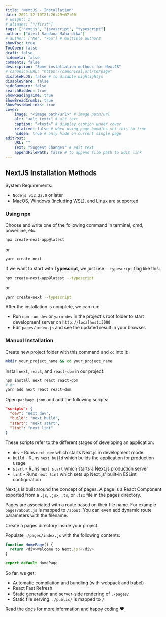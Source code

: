 ```yaml
---
title: "NextJS - Installation"
date: 2021-12-10T21:26:29+07:00
# weight: 1
# aliases: ["/first"]
tags: ["nextjs", "javascript", "typescript"]
author: ["Alvif Sandana Mahardika"]
# author: ["Me", "You"] # multiple authors
showToc: true
TocOpen: false
draft: false
hidemeta: false
comments: false
description: "Some installation methods for NextJS"
# canonicalURL: "https://canonical.url/to/page"
disableHLJS: false # to disable highlightjs
disableShare: false
hideSummary: false
searchHidden: true
ShowReadingTime: true
ShowBreadCrumbs: true
ShowPostNavLinks: true
cover:
    image: "<image path/url>" # image path/url
    alt: "<alt text>" # alt text
    caption: "<text>" # display caption under cover
    relative: false # when using page bundles set this to true
    hidden: true # only hide on current single page
editPost:
    URL: ""
    Text: "Suggest Changes" # edit text
    appendFilePath: false # to append file path to Edit link
---
```

## NextJS Installation Methods
System Requirements:
* ```Nodejs v12.22.0``` or later
* MacOS, Windows (including WSL), and Linux are supported

### Using npx
Choose and write one of the following command in terminal, cmd, powerline, etc.

```sh
npx create-next-app@latest
```
or
```sh
yarn create-next
```
If we want to start with **Typescript**, we just use `--typescript` flag like this:
```sh
npx create-next-app@latest --typescript
```
or
```sh
yarn create-next --typescript
```

After the installation is complete, we can run:
* Run ```npm run dev``` or ```yarn dev``` in the project's root folder to start development server on ```http://localhost:3000```
* Edit ```pages/index.js``` and see the updated result in your browser.

### Manual Installation
Create new project folder with this command and `cd` into it:
```sh
mkdir your_project_name && cd your_project_name
```

Install `next`, `react`, and `react-dom` in our project:
```sh
npm install next react react-dom
# or
yarn add next react react-dom
```

Open `package.json` and add the following scripts:
```json
"scripts": {
  "dev": "next dev",
  "build": "next build",
  "start": "next start",
  "lint": "next lint"
}
```

These scripts refer to the different stages of developing an application:

* `dev` - Runs `next dev` which starts Next.js in development mode
* `build` - Runs `next build` which builds the application for production usage
* `start` - Runs `next start` which starts a Next.js production server
* `lint` - Runs `next lint` which sets up Next.js' built-in ESLint configuration

Next.js is built around the concept of pages. A page is a React Component exported from a `.js`, `.jsx`, `.ts`, or `.tsx` file in the pages directory.

Pages are associated with a route based on their file name. For example `pages/about.js` is mapped to `/about`. You can even add dynamic route parameters with the filename.

Create a pages directory inside your project.

Populate `./pages/index.js` with the following contents:
```javascript
function HomePage() {
  return <div>Welcome to Next.js!</div>
}

export default HomePage
```

So far, we get:
* Automatic compilation and bundling (with webpack and babel)
* React Fast Refresh
* Static generation and server-side rendering of `./pages/`
* Static file serving. `./public/` is mapped to `/`

Read the [docs](https://nextjs.org/docs/getting-started) for more information and happy coding ❤